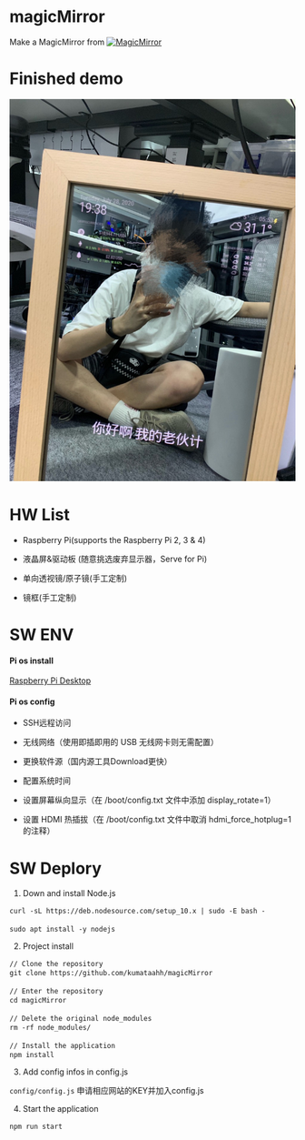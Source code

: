 # magicMirror
Make a MagicMirror from [![MagicMirror](https://github.com/MichMich/MagicMirror/blob/master/.github/header.png)](https://github.com/MichMich/MagicMirror)

# Finished demo
![finish_demo](pics/demo.png)

# HW List

* Raspberry Pi(supports the Raspberry Pi 2, 3 & 4)

* 液晶屏&驱动板 (随意挑选废弃显示器，Serve for Pi)

* 单向透视镜/原子镜(手工定制)

* 镜框(手工定制)


# SW ENV

#### Pi os install

[Raspberry Pi Desktop](https://www.raspberrypi.org/downloads/)

#### Pi os config
* SSH远程访问

* 无线网络（使用即插即用的 USB 无线网卡则无需配置）

* 更换软件源（国内源工具Download更快）

* 配置系统时间

* 设置屏幕纵向显示（在 /boot/config.txt 文件中添加 display_rotate=1）

* 设置 HDMI 热插拔（在 /boot/config.txt 文件中取消 hdmi_force_hotplug=1 的注释）



# SW Deplory

1. Down and install Node.js

```
curl -sL https://deb.nodesource.com/setup_10.x | sudo -E bash -

sudo apt install -y nodejs
```

2. Project install

```
// Clone the repository
git clone https://github.com/kumataahh/magicMirror

// Enter the repository
cd magicMirror

// Delete the original node_modules
rm -rf node_modules/

// Install the application
npm install
```

3. Add config infos in config.js  

`config/config.js`  申请相应网站的KEY并加入config.js

4. Start the application
```
npm run start
```













